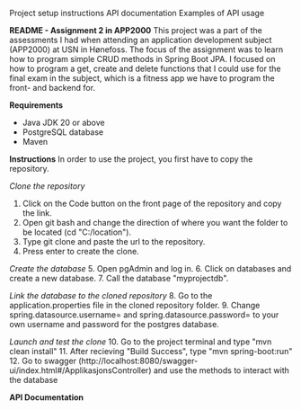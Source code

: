 Project setup instructions
API documentation
Examples of API usage

**README - Assignment 2 in APP2000**
This project was a part of the assessments I had when attending an application development subject (APP2000) at USN in Hønefoss. The focus of the assignment was to learn how to program simple CRUD methods in Spring Boot JPA. I focused on how to program a get, create and delete functions that I could use for the final exam in the subject, which is a fitness app we have to program the front- and backend for. 

**Requirements**
- Java JDK 20 or above
- PostgreSQL database
- Maven

**Instructions**
In order to use the project, you first have to copy the repository.

*Clone the repository*
1. Click on the Code button on the front page of the repository and copy the link.
2. Open git bash and change the direction of where you want the folder to be located (cd "C:/location").
3. Type git clone and paste the url to the repository.
4. Press enter to create the clone.

*Create the database*
5. Open pgAdmin and log in.
6. Click on databases and create a new database.
7. Call the database "myprojectdb".

*Link the database to the cloned repository*
8. Go to the application.properties file in the cloned repository folder.
9. Change spring.datasource.username= and spring.datasource.password= to your own username and password for the postgres database.

*Launch and test the clone*
10. Go to the project terminal and type "mvn clean install"
11. After recieving "Build Success", type "mvn spring-boot:run"
12. Go to swagger (http://localhost:8080/swagger-ui/index.html#/ApplikasjonsController) and use the methods to interact with the database

**API Documentation**
